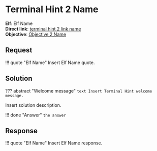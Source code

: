 # Terminal Hint 2 Name

**Elf**: Elf Name<br/>
**Direct link**: [terminal hint 2 link name](https://docker2022.kringlecon.com/?challenge=)<br/>
**Objective**: [Objective 2 Name](../objectives/o2.md)


## Request

!!! quote "Elf Name"
    Insert Elf Name quote.


## Solution

??? abstract "Welcome message"
    ```text
    Insert Terminal Hint welcome message.
    ```

Insert solution description.

!!! done "Answer"
    `the answer`


## Response

!!! quote "Elf Name"
    Insert Elf Name response.
